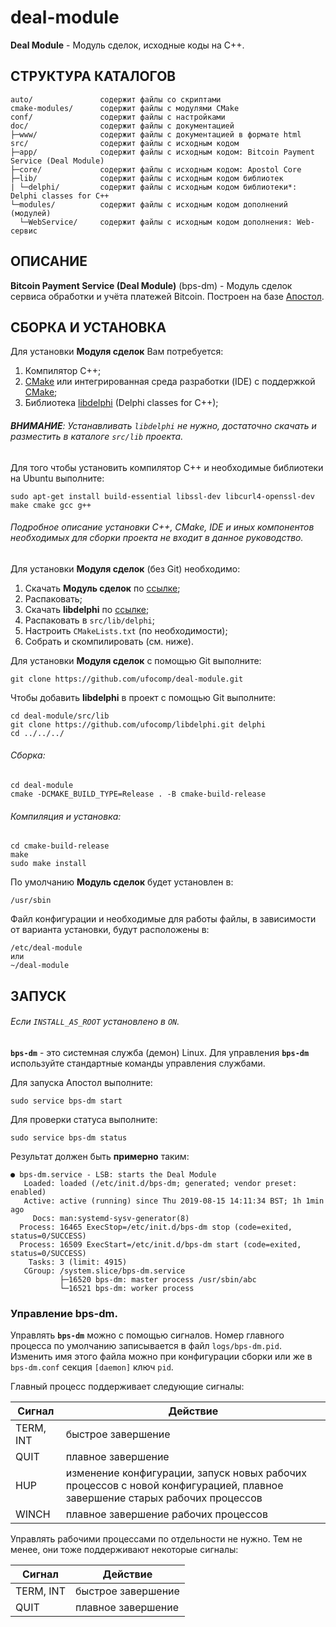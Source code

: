 # deal-module

**Deal Module** - Модуль сделок, исходные коды на C++.

СТРУКТУРА КАТАЛОГОВ
-

    auto/               содержит файлы со скриптами
    cmake-modules/      содержит файлы с модулями CMake
    conf/               содержит файлы с настройками
    doc/                содержит файлы с документацией
    ├─www/              содержит файлы с документацией в формате html
    src/                содержит файлы с исходным кодом
    ├─app/              содержит файлы с исходным кодом: Bitcoin Payment Service (Deal Module)
    ├─core/             содержит файлы с исходным кодом: Apostol Core
    ├─lib/              содержит файлы с исходным кодом библиотек
    | └─delphi/         содержит файлы с исходным кодом библиотеки*: Delphi classes for C++
    └─modules/          содержит файлы с исходным кодом дополнений (модулей)
      └─WebService/     содержит файлы с исходным кодом дополнения: Web-сервис

ОПИСАНИЕ
-

**Bitcoin Payment Service (Deal Module)** (bps-dm) - Модуль сделок сервиса обработки и учёта платежей Bitcoin. Построен на базе [Апостол](https://github.com/ufocomp/apostol).

СБОРКА И УСТАНОВКА
-
Для установки **Модуля сделок** Вам потребуется:

1. Компилятор C++;
1. [CMake](https://cmake.org) или интегрированная среда разработки (IDE) с поддержкой [CMake](https://cmake.org);
1. Библиотека [libdelphi](https://github.com/ufocomp/libdelphi/) (Delphi classes for C++);

###### **ВНИМАНИЕ**: Устанавливать `libdelphi` не нужно, достаточно скачать и разместить в каталоге `src/lib` проекта.

Для того чтобы установить компилятор C++ и необходимые библиотеки на Ubuntu выполните:
~~~
sudo apt-get install build-essential libssl-dev libcurl4-openssl-dev make cmake gcc g++
~~~

###### Подробное описание установки C++, CMake, IDE и иных компонентов необходимых для сборки проекта не входит в данное руководство. 

Для установки **Модуля сделок** (без Git) необходимо:

1. Скачать **Модуль сделок** по [ссылке](https://github.com/ufocomp/deal-module/archive/master.zip);
1. Распаковать;
1. Скачать **libdelphi** по [ссылке](https://github.com/ufocomp/libdelphi/archive/master.zip);
1. Распаковать в `src/lib/delphi`;
1. Настроить `CMakeLists.txt` (по необходимости);
1. Собрать и скомпилировать (см. ниже).

Для установки **Модуля сделок** с помощью Git выполните:
~~~
git clone https://github.com/ufocomp/deal-module.git
~~~

Чтобы добавить **libdelphi** в проект с помощью Git выполните:
~~~
cd deal-module/src/lib
git clone https://github.com/ufocomp/libdelphi.git delphi
cd ../../../
~~~

###### Сборка:
~~~
cd deal-module
cmake -DCMAKE_BUILD_TYPE=Release . -B cmake-build-release
~~~

###### Компиляция и установка:
~~~
cd cmake-build-release
make
sudo make install
~~~

По умолчанию **Модуль сделок** будет установлен в:
~~~
/usr/sbin
~~~

Файл конфигурации и необходимые для работы файлы, в зависимости от варианта установки, будут расположены в: 
~~~
/etc/deal-module
или
~/deal-module
~~~

ЗАПУСК 
-
###### Если `INSTALL_AS_ROOT` установлено в `ON`.

**`bps-dm`** - это системная служба (демон) Linux. 
Для управления **`bps-dm`** используйте стандартные команды управления службами.

Для запуска Апостол выполните:
~~~
sudo service bps-dm start
~~~

Для проверки статуса выполните:
~~~
sudo service bps-dm status
~~~

Результат должен быть **примерно** таким:
~~~
● bps-dm.service - LSB: starts the Deal Module
   Loaded: loaded (/etc/init.d/bps-dm; generated; vendor preset: enabled)
   Active: active (running) since Thu 2019-08-15 14:11:34 BST; 1h 1min ago
     Docs: man:systemd-sysv-generator(8)
  Process: 16465 ExecStop=/etc/init.d/bps-dm stop (code=exited, status=0/SUCCESS)
  Process: 16509 ExecStart=/etc/init.d/bps-dm start (code=exited, status=0/SUCCESS)
    Tasks: 3 (limit: 4915)
   CGroup: /system.slice/bps-dm.service
           ├─16520 bps-dm: master process /usr/sbin/abc
           └─16521 bps-dm: worker process
~~~

### **Управление bps-dm**.

Управлять **`bps-dm`** можно с помощью сигналов.
Номер главного процесса по умолчанию записывается в файл `logs/bps-dm.pid`. 
Изменить имя этого файла можно при конфигурации сборки или же в `bps-dm.conf` секция `[daemon]` ключ `pid`. 

Главный процесс поддерживает следующие сигналы:

|Сигнал   |Действие          |
|---------|------------------|
|TERM, INT|быстрое завершение|
|QUIT     |плавное завершение|
|HUP	  |изменение конфигурации, запуск новых рабочих процессов с новой конфигурацией, плавное завершение старых рабочих процессов|
|WINCH    |плавное завершение рабочих процессов|	

Управлять рабочими процессами по отдельности не нужно. Тем не менее, они тоже поддерживают некоторые сигналы:

|Сигнал   |Действие          |
|---------|------------------|
|TERM, INT|быстрое завершение|
|QUIT	  |плавное завершение|
